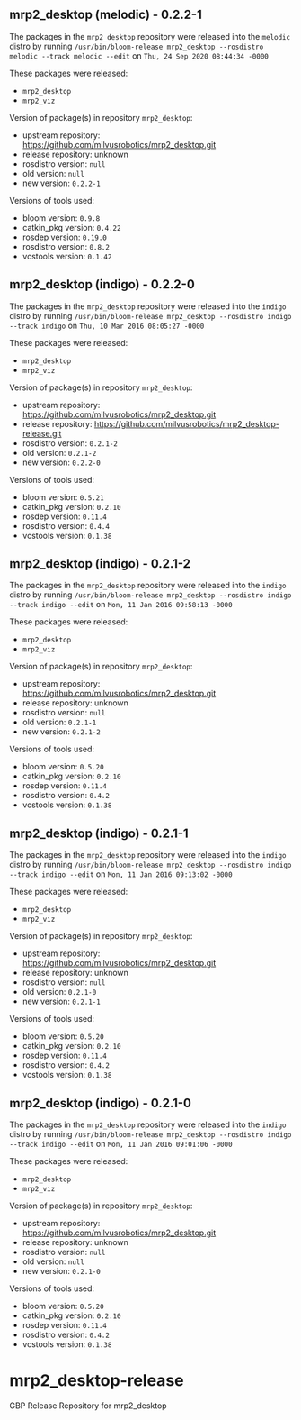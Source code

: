 ## mrp2_desktop (melodic) - 0.2.2-1

The packages in the `mrp2_desktop` repository were released into the `melodic` distro by running `/usr/bin/bloom-release mrp2_desktop --rosdistro melodic --track melodic --edit` on `Thu, 24 Sep 2020 08:44:34 -0000`

These packages were released:
- `mrp2_desktop`
- `mrp2_viz`

Version of package(s) in repository `mrp2_desktop`:

- upstream repository: https://github.com/milvusrobotics/mrp2_desktop.git
- release repository: unknown
- rosdistro version: `null`
- old version: `null`
- new version: `0.2.2-1`

Versions of tools used:

- bloom version: `0.9.8`
- catkin_pkg version: `0.4.22`
- rosdep version: `0.19.0`
- rosdistro version: `0.8.2`
- vcstools version: `0.1.42`


## mrp2_desktop (indigo) - 0.2.2-0

The packages in the `mrp2_desktop` repository were released into the `indigo` distro by running `/usr/bin/bloom-release mrp2_desktop --rosdistro indigo --track indigo` on `Thu, 10 Mar 2016 08:05:27 -0000`

These packages were released:
- `mrp2_desktop`
- `mrp2_viz`

Version of package(s) in repository `mrp2_desktop`:

- upstream repository: https://github.com/milvusrobotics/mrp2_desktop.git
- release repository: https://github.com/milvusrobotics/mrp2_desktop-release.git
- rosdistro version: `0.2.1-2`
- old version: `0.2.1-2`
- new version: `0.2.2-0`

Versions of tools used:

- bloom version: `0.5.21`
- catkin_pkg version: `0.2.10`
- rosdep version: `0.11.4`
- rosdistro version: `0.4.4`
- vcstools version: `0.1.38`


## mrp2_desktop (indigo) - 0.2.1-2

The packages in the `mrp2_desktop` repository were released into the `indigo` distro by running `/usr/bin/bloom-release mrp2_desktop --rosdistro indigo --track indigo --edit` on `Mon, 11 Jan 2016 09:58:13 -0000`

These packages were released:
- `mrp2_desktop`
- `mrp2_viz`

Version of package(s) in repository `mrp2_desktop`:
- upstream repository: https://github.com/milvusrobotics/mrp2_desktop.git
- release repository: unknown
- rosdistro version: `null`
- old version: `0.2.1-1`
- new version: `0.2.1-2`

Versions of tools used:
- bloom version: `0.5.20`
- catkin_pkg version: `0.2.10`
- rosdep version: `0.11.4`
- rosdistro version: `0.4.2`
- vcstools version: `0.1.38`


## mrp2_desktop (indigo) - 0.2.1-1

The packages in the `mrp2_desktop` repository were released into the `indigo` distro by running `/usr/bin/bloom-release mrp2_desktop --rosdistro indigo --track indigo --edit` on `Mon, 11 Jan 2016 09:13:02 -0000`

These packages were released:
- `mrp2_desktop`
- `mrp2_viz`

Version of package(s) in repository `mrp2_desktop`:
- upstream repository: https://github.com/milvusrobotics/mrp2_desktop.git
- release repository: unknown
- rosdistro version: `null`
- old version: `0.2.1-0`
- new version: `0.2.1-1`

Versions of tools used:
- bloom version: `0.5.20`
- catkin_pkg version: `0.2.10`
- rosdep version: `0.11.4`
- rosdistro version: `0.4.2`
- vcstools version: `0.1.38`


## mrp2_desktop (indigo) - 0.2.1-0

The packages in the `mrp2_desktop` repository were released into the `indigo` distro by running `/usr/bin/bloom-release mrp2_desktop --rosdistro indigo --track indigo --edit` on `Mon, 11 Jan 2016 09:01:06 -0000`

These packages were released:
- `mrp2_desktop`
- `mrp2_viz`

Version of package(s) in repository `mrp2_desktop`:
- upstream repository: https://github.com/milvusrobotics/mrp2_desktop.git
- release repository: unknown
- rosdistro version: `null`
- old version: `null`
- new version: `0.2.1-0`

Versions of tools used:
- bloom version: `0.5.20`
- catkin_pkg version: `0.2.10`
- rosdep version: `0.11.4`
- rosdistro version: `0.4.2`
- vcstools version: `0.1.38`


# mrp2_desktop-release
GBP Release Repository for mrp2_desktop
